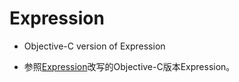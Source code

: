 # Expression
* Objective-C version of Expression

* 参照[Expression](https://github.com/nicklockwood/Expression)改写的Objective-C版本Expression。